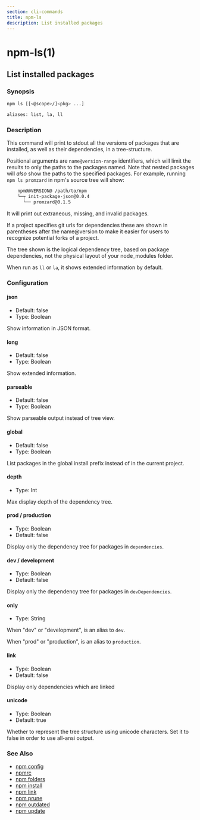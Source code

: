 ```yaml
---
section: cli-commands 
title: npm-ls
description: List installed packages
---
```


# npm-ls(1)

## List installed packages

### Synopsis

```bash
npm ls [[<@scope>/]<pkg> ...]

aliases: list, la, ll
```

### Description

This command will print to stdout all the versions of packages that are
installed, as well as their dependencies, in a tree-structure.

Positional arguments are `name@version-range` identifiers, which will
limit the results to only the paths to the packages named.  Note that
nested packages will *also* show the paths to the specified packages.
For example, running `npm ls promzard` in npm's source tree will show:

```bash
    npm@@VERSION@ /path/to/npm
    └─┬ init-package-json@0.0.4
      └── promzard@0.1.5
```

It will print out extraneous, missing, and invalid packages.

If a project specifies git urls for dependencies these are shown
in parentheses after the name@version to make it easier for users to
recognize potential forks of a project.

The tree shown is the logical dependency tree, based on package
dependencies, not the physical layout of your node_modules folder.

When run as `ll` or `la`, it shows extended information by default.

### Configuration

#### json

* Default: false
* Type: Boolean

Show information in JSON format.

#### long

* Default: false
* Type: Boolean

Show extended information.

#### parseable

* Default: false
* Type: Boolean

Show parseable output instead of tree view.

#### global

* Default: false
* Type: Boolean

List packages in the global install prefix instead of in the current
project.

#### depth

* Type: Int

Max display depth of the dependency tree.

#### prod / production

* Type: Boolean
* Default: false

Display only the dependency tree for packages in `dependencies`.

#### dev / development

* Type: Boolean
* Default: false

Display only the dependency tree for packages in `devDependencies`.

#### only

* Type: String

When "dev" or "development", is an alias to `dev`.

When "prod" or "production", is an alias to `production`.

#### link

* Type: Boolean
* Default: false

Display only dependencies which are linked

#### unicode

* Type: Boolean
* Default: true

Whether to represent the tree structure using unicode characters.
Set it to false in order to use all-ansi output.

### See Also

* [npm config](/cli-commands/npm-config)
* [npmrc](/configuring-npm/npmrc)
* [npm folders](/configuring-npm/folders)
* [npm install](/cli-commands/npm-install)
* [npm link](/cli-commands/npm-link)
* [npm prune](/cli-commands/npm-prune)
* [npm outdated](/cli-commands/npm-outdated)
* [npm update](/cli-commands/npm-update)
